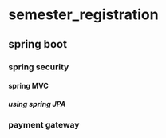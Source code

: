 # semester_registration
## spring boot
### spring security
#### spring MVC
##### using spring JPA
### payment gateway
